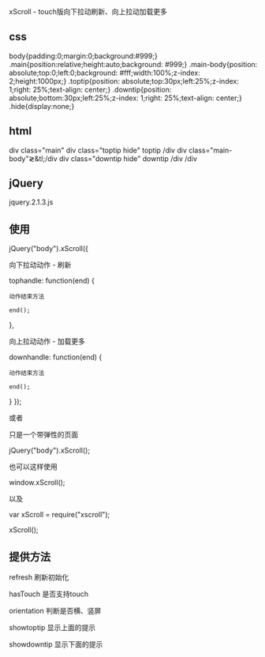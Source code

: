 xScroll - touch版向下拉动刷新、向上拉动加载更多

## css

body{padding:0;margin:0;background:#999;}
.main{position:relative;height:auto;background: #999;}
.main-body{position: absolute;top:0;left:0;background: #fff;width:100%;z-index: 2;height:1000px;}
.toptip{position: absolute;top:30px;left:25%;z-index: 1;right: 25%;text-align: center;}
.downtip{position: absolute;bottom:30px;left:25%;z-index: 1;right: 25%;text-align: center;}
.hide{display:none;}

## html

div class="main"
  div class="toptip hide" toptip /div
  div class="main-body"&gl;&tl;/div
  div class="downtip hide" downtip /div
/div

## jQuery

jquery.2.1.3.js

## 使用

jQuery("body").xScroll({

  向下拉动动作 - 刷新

  tophandle: function(end) {

    动作结束方法

    end();
  },

  向上拉动动作 - 加载更多

  downhandle: function(end) {

    动作结束方法

    end();
  }
});

或者

只是一个带弹性的页面

jQuery("body").xScroll();

也可以这样使用

window.xScroll();

以及

var xScroll = require("xscroll");

xScroll();

## 提供方法

refresh 刷新初始化

hasTouch 是否支持touch

orientation 判断是否横、竖屏

showtoptip 显示上面的提示

showdowntip 显示下面的提示

